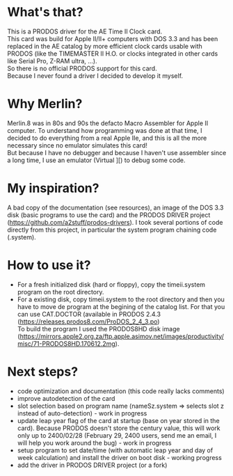# What's that?
This is a PRODOS driver for the AE Time II Clock card.  
This card was build for Apple II/II+ computers with DOS 3.3 and has been replaced in the AE catalog by more efficient clock cards usable with PRODOS (like the TIMEMASTER II H.O. or clocks integrated in other cards like Serial Pro, Z-RAM ultra, ...).  
So there is no official PRODOS support for this card.  
Because I never found a driver I decided to develop it myself.  
# Why Merlin?
Merlin.8 was in 80s and 90s the defacto Macro Assembler for Apple II computer. To understand how programming was done at that time, I decided to do everything from a real Apple IIe, and this is all the more necessary since no emulator simulates this card!  
But because I have no debugger and because I haven't use assembler since a long time, I use an emulator (Virtual ][) to debug some code.  
# My inspiration?
A bad copy of the documentation (see resources), an image of the DOS 3.3 disk (basic programs to use the card) and the PRODOS DRIVER project (https://github.com/a2stuff/prodos-drivers). I took several portions of code directly from this project, in particular the system program chaining code (.system).  
# How to use it?
- For a fresh initialized disk (hard or floppy), copy the timeii.system program on the root directory.  
- For a existing disk, copy timeii.system to the root directory and then you have to move de program at the begining of the catalog list. For that you can use CAT.DOCTOR (available in PRODOS 2.4.3 (https://releases.prodos8.com/ProDOS_2_4_3.po)  
To build the program I used the PRODOS8HD disk image (https://mirrors.apple2.org.za/ftp.apple.asimov.net/images/productivity/misc/71-PRODOS8HD.170612.2mg).  
# Next steps?
- code optimization and documentation (this code really lacks comments)  
- improve autodetection of the card  
- slot selection based on program name (nameSz.system => selects slot z instead of auto-detection) - work in progress  
- update leap year flag of the card at startup (base on year stored in the card). Because PRODOS doesn't store the century value, this will work only up to 2400/02/28 (February 29, 2400 users, send me an email, I will help you work around the bug) - work in progress
- setup program to set date/time (with automatic leap year and day of week calculation) and install the driver on boot disk - working progress  
- add the driver in PRODOS DRIVER project (or a fork)  
